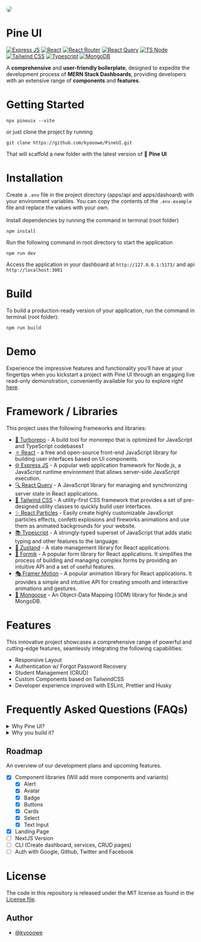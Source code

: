<img style="border-radius: 15px;" src="https://github.com/kyooowe/PineUI/blob/master/public/bg-github.png" />

# Pine UI
[![Express JS](https://img.shields.io/badge/Express.js-000000?style=for-the-badge&logo=express&logoColor=white)]()
[![React](https://img.shields.io/badge/React-20232A?style=for-the-badge&logo=react&logoColor=61DAFB)]()
[![React Router](https://img.shields.io/badge/React_Router-CA4245?style=for-the-badge&logo=react-router&logoColor=white)]()
[![React Query](https://img.shields.io/badge/React_Query-FF4154?style=for-the-badge&logo=React_Query&logoColor=white)]()
[![TS Node](https://img.shields.io/badge/ts--node-3178C6?style=for-the-badge&logo=ts-node&logoColor=white)]()
[![Tailwind CSS](https://img.shields.io/badge/Tailwind_CSS-38B2AC?style=for-the-badge&logo=tailwind-css&logoColor=white)]()
[![Typescript](https://img.shields.io/badge/TypeScript-007ACC?style=for-the-badge&logo=typescript&logoColor=white)]()
[![MongoDB](https://img.shields.io/badge/MongoDB-4EA94B?style=for-the-badge&logo=mongodb&logoColor=white)]()

A **comprehensive** and **user-friendly boilerplate**, designed to expedite the development process of **MERN Stack Dashboards**, providing developers with an extensive range of **components** and **features**.

# Getting Started
```
npx pineuix --vite
```
or just clone the project by running
```
git clone https://github.com/kyooowe/PineUI.git
```

That will scaffold a new folder with the latest version of 🚀 **Pine UI**

# Installation
Create a `.env` file in the project directory (apps/api and apps/dashoard) with your environment variables. You can copy the contents of the `.env.example` file and replace the values  with your own. <br /> <br />
Install dependencies by running the command in terminal (root folder)
```
npm install
```

Run the following command in root directory to start the application
```
npm run dev
```

Access the application in your dashboard at `http://127.0.0.1:5173/` and api `http://localhost:3001`

# Build

To build a production-ready version of your application, run the command in terminal (root folder):

```
npm run build
```

# Demo
Experience the impressive features and functionality you'll have at your fingertips when you kickstart a project with Pine UI through an engaging live read-only demonstration, conveniently available for you to explore right [here](https://dashboard-seven-vert.vercel.app/).


# Framework / Libraries
This project uses the following frameworks and libraries:

 - [🚀 Turborepo](https://turbo.build/repo) - A build tool for monorepo that is optimized for JavaScript and TypeScript codebases1
 - [⚛️ React](https://react.dev/) - a free and open-source front-end JavaScript library for building user interfaces based on UI components.
 - [🌐 Express JS](https://expressjs.com/) - A popular web application framework for Node.js, a JavaScript runtime environment that allows server-side JavaScript execution.
 - [🔍 React Query](https://tanstack.com/query/v4/docs/react/adapters/react-query) - A JavaScript library for managing and synchronizing server state in React applications.
 - [🎨 Tailwind CSS](https://tailwindcss.com/) - A utility-first CSS framework that provides a set of pre-designed utility classes to quickly build user interfaces.
 - [✨ React Particles](https://github.com/matteobruni/tsparticles) - Easily create highly customizable JavaScript particles effects, confetti explosions and fireworks animations and use them as animated backgrounds for your website.
 - [📚 Typescript](https://www.typescriptlang.org/) - A strongly-typed superset of JavaScript that adds static typing and other features to the language.
 - [🐻 Zustand](https://github.com/pmndrs/zustand) - A state management library for React applications.
 - [📝 Formik](https://formik.org/) - A popular form library for React applications. It simplifies the process of building and managing complex forms by providing an intuitive API and a set of useful features.
 - [🎭 Framer Motion](https://www.framer.com/motion/) - A popular animation library for React applications. It provides a simple and intuitive API for creating smooth and interactive animations and gestures.
 - [🐆 Mongoose](https://mongoosejs.com/) - An Object-Data Mapping (ODM) library for Node.js and MongoDB.

# Features
This innovative project showcases a comprehensive range of powerful and cutting-edge features, seamlessly integrating the following capabilities:

 - Responsive Layout
 - Authentication w/ Forgot Password Recovery
 - Student Management (CRUD)
 - Custom Components based on TailwindCSS
 - Developer experience improved with ESLint, Prettier and Husky

# Frequently Asked Questions (FAQs)
<details>
  <summary>Why Pine UI?</summary>
  
 It leverages the strength of Vite and Express.js, along with TypeScript, to build an impressive MERN Stack project. It encompasses essential features such as seamless authentication, forgot password retrieval, and CRUD functionality. The project also enhances the developer experience by incorporating ESLint, Prettier, and Husky, ensuring code quality and consistency. Additionally, it boasts customized components based on Tailwind CSS and a responsive layout for a visually appealing and user-friendly interface.
</details>

<details>
  <summary>Why you build it?</summary>
   
   I created this project not only for personal use but also to benefit co-developers by significantly speeding up the development process. By utilizing the power of Vite and Express.js, along with TypeScript, ESLint, Prettier, and Husky, the project aims to enhance collaboration and streamline development, ultimately saving time and effort for everyone involved.
</details>

## Roadmap
An overview of our development plans and upcoming features.

 - [X] Component libraries (Will add more components and variants)
   - [X] Alert
   - [X] Avatar
   - [X] Badge
   - [X] Buttons
   - [X] Cards
   - [X] Select
   - [X] Text Input   
 - [X] Landing Page
 - [ ] NextJS Version
 - [ ] CLI (Create dashboard, services, CRUD pages)
 - [ ] Auth with Google, Github, Twitter and Facebook

# License
The code in this repository is released under the MIT license as found in the [License file](https://github.com/kyooowe/PineUI/blob/master/LICENSE).

## Author
-   [@kyooowe](https://www.github.com/kyooowe)
